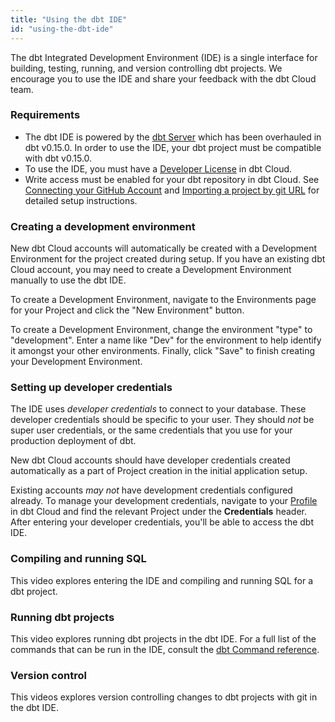 ```yaml
---
title: "Using the dbt IDE"
id: "using-the-dbt-ide"
---
```


The dbt Integrated Development Environment (IDE) is a single interface for building, testing, running, and version controlling dbt projects. We encourage you to use the IDE and share your feedback with the dbt Cloud team.

### Requirements

- The dbt IDE is powered by the [dbt Server](rpc) which has been overhauled in dbt v0.15.0. In order to use the IDE, your dbt project must be compatible with dbt v0.15.0.
- To use the IDE, you must have a [Developer License](cloud-seats-and-users) in dbt Cloud.
- Write access must be enabled for your dbt repository in dbt Cloud. See [Connecting your GitHub Account](cloud-installing-the-github-application) and [Importing a project by git URL](cloud-import-a-project-by-git-url) for detailed setup instructions.

### Creating a development environment
New dbt Cloud accounts will automatically be created with a Development Environment for the project created during setup. If you have an existing dbt Cloud account, you may need to create a Development Environment manually to use the dbt IDE.

To create a Development Environment, navigate to the Environments page for your Project and click the "New Environment" button.

<Lightbox src="/img/docs/running-a-dbt-project/0d9f366-Screen_Shot_2019-11-19_at_12.13.28_PM.png" title="Creating a new environment for the Analytics project"/>

To create a Development Environment, change the environment "type" to "development". Enter a name like "Dev" for the environment to help identify it amongst your other environments. Finally, click "Save" to finish creating your Development Environment.

<Lightbox src="/img/docs/running-a-dbt-project/ec04c10-Screen_Shot_2019-11-19_at_12.13.46_PM.png" title="Creating a development environment"/>

### Setting up developer credentials

The IDE uses *developer credentials* to connect to your database. These developer credentials should be specific to your user. They should *not* be super user credentials, or the same credentials that you use for your production deployment of dbt.

New dbt Cloud accounts should have developer credentials created automatically as a part of Project creation in the initial application setup.

<Lightbox src="/img/docs/running-a-dbt-project/a810a20-Screen_Shot_2019-11-19_at_11.26.55_AM.png" title="Developer credentials are created during project setup"/>

Existing accounts *may not* have development credentials configured already. To manage your development credentials, navigate to your [Profile](https://cloud.getdbt.com/#/profile/) in dbt Cloud and find the relevant Project under the **Credentials** header. After entering your developer credentials, you'll be able to access the dbt IDE.

<Lightbox src="/img/docs/running-a-dbt-project/65fb95f-Screen_Shot_2019-11-19_at_11.30.00_AM.png" title="Configure developer credentials in your Profile."/>

### Compiling and running SQL

This video explores entering the IDE and compiling and running SQL for a dbt project.


<LoomVideo id="a4a1695e0f2445ffbbef8a2ccf514877" />

### Running dbt projects

This video explores running dbt projects in the dbt IDE. For a full list of the commands that can be run in the IDE, consult the [dbt Command reference](command-line-interface).

<LoomVideo id="3f247c8ee0c7414b88eb64ac75b8918d" />

### Version control

This videos explores version controlling changes to dbt projects with git in the dbt IDE.

<LoomVideo id="efa64fa9db6346c4b0f4c64999146445" />
